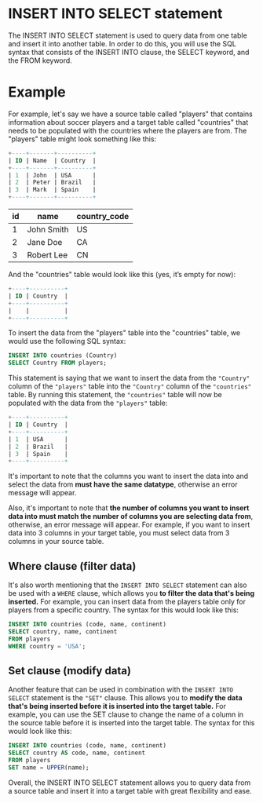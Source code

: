 # INSERT INTO SELECT statement

The INSERT INTO SELECT statement is used to query data from one table and insert it into another table. In order to do this, you will use the SQL syntax that consists of the INSERT INTO clause, the SELECT keyword, and the FROM keyword.

# Example

For example, let's say we have a source table called "players" that contains information about soccer players and a target table called "countries" that needs to be populated with the countries where the players are from. The "players" table might look something like this:

```sql
+----+-------+----------+
| ID | Name  | Country  |
+----+-------+----------+
| 1  | John  | USA      |
| 2  | Peter | Brazil   |
| 3  | Mark  | Spain    |
+----+-------+----------+
```

| id | name | country_code |
| --- | --- | --- |
| 1 | John Smith | US |
| 2 | Jane Doe | CA |
| 3 | Robert Lee | CN |

And the "countries" table would look like this (yes, it’s empty for now):

```sql
+----+----------+
| ID | Country  |
+----+----------+
|    |          |
+----+----------+
```

To insert the data from the "players" table into the "countries" table, we would use the following SQL syntax:

```sql
INSERT INTO countries (Country)
SELECT Country FROM players;
```

This statement is saying that we want to insert the data from the `"Country"` column of the `"players"` table into the `"Country"` column of the `"countries"` table. By running this statement, the `"countries"` table will now be populated with the data from the `"players"` table:

```sql
+----+----------+
| ID | Country  |
+----+----------+
| 1  | USA      |
| 2  | Brazil   |
| 3  | Spain    |
+----+----------+
```

It's important to note that the columns you want to insert the data into and select the data from **must have the same datatype**, otherwise an error message will appear. 

Also, it's important to note that **the number of columns you want to insert data into must match the number of columns you are selecting data from**, otherwise, an error message will appear. For example, if you want to insert data into 3 columns in your target table, you must select data from 3 columns in your source table.

## Where clause (filter data)

It's also worth mentioning that the `INSERT INTO SELECT` statement can also be used with a `WHERE` clause, which allows you **to filter the data that's being inserted.** For example, you can insert data from the players table only for players from a specific country. The syntax for this would look like this:

```sql
INSERT INTO countries (code, name, continent)
SELECT country, name, continent
FROM players
WHERE country = 'USA';
```

## Set clause (modify data)

Another feature that can be used in combination with the `INSERT INTO SELECT` statement is the `"SET"` clause. This allows you to **modify the data that's being inserted before it is inserted into the target table.** For example, you can use the SET clause to change the name of a column in the source table before it is inserted into the target table. The syntax for this would look like this:

```sql
INSERT INTO countries (code, name, continent)
SELECT country AS code, name, continent
FROM players
SET name = UPPER(name);
```

Overall, the INSERT INTO SELECT statement allows you to query data from a source table and insert it into a target table with great flexibility and ease.